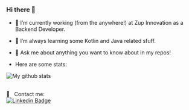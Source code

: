 ### Hi there 👋

<!--
**magnoazneto/magnoazneto** is a ✨ _special_ ✨ repository because its `README.md` (this file) appears on your GitHub profile.

Here are some ideas to get you started:
-->

- 🔭 I’m currently working (from the anywhere!) at Zup Innovation as a Backend Developer.
- 🌱 I’m always learning some Kotlin and Java related sfuff.
- 💬 Ask me about anything you want to know about in my repos!

- Here are some stats:
<img align="center" src="https://github-readme-stats-anuraghazra1.vercel.app/api?username=magnoazneto&show_icons=true&line_height=27&include_all_commits=true&theme=dark" alt="My github stats" />


<br/> :email: &nbsp; Contact me: 
<br/> [![Linkedin Badge](https://img.shields.io/badge/-MagnoAzevedo-blue?style=flat-square&logo=Linkedin&logoColor=white&link=https://www.linkedin.com/in/magnoazevedo/)](https://www.linkedin.com/in/magnoazevedo//) 
